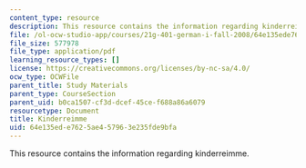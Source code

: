 ```yaml
---
content_type: resource
description: This resource contains the information regarding kinderreimme.
file: /ol-ocw-studio-app/courses/21g-401-german-i-fall-2008/64e135ede7625ae457963e235fde9bfa_MIT21G_401F08_kind.pdf
file_size: 577978
file_type: application/pdf
learning_resource_types: []
license: https://creativecommons.org/licenses/by-nc-sa/4.0/
ocw_type: OCWFile
parent_title: Study Materials
parent_type: CourseSection
parent_uid: b0ca1507-cf3d-dcef-45ce-f688a86a6079
resourcetype: Document
title: Kinderreimme
uid: 64e135ed-e762-5ae4-5796-3e235fde9bfa
---
```

This resource contains the information regarding kinderreimme.